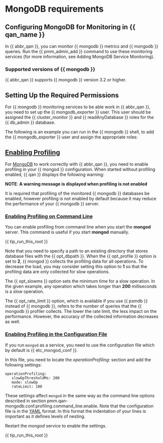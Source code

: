 # MongoDB requirements

## Configuring MongoDB for Monitoring in {{ qan_name }}

In {{ abbr_qan }}, you can monitor {{ mongodb }} metrics and {{ mongodb }} queries. Run the
{{ pmm_admin_add }} command to use these monitoring services
(for more information, see Adding MongoDB Service Monitoring).

### Supported versions of {{ mongodb }}

{{ abbr_qan }} supports {{ mongodb }} version 3.2 or higher.

## Setting Up the Required Permissions

For {{ mongodb }} monitoring services to be able work in {{ abbr_qan }}, you need to
set up the {{ mongodb_exporter }} user. This user should be assigned the
{{ cluster_monitor }} and {{ readAnyDatabase }} roles for the {{ db_admin }} database.

The following is an example you can run in the {{ mongodb }} shell, to add the
{{ mongodb_exporter }} user and assign the appropriate roles:

## [Enabling Profiling](/conf-mongodb.md#pmm-qan-mongodb-configuring-profiling-enabling)

For [MongoDB](https://www.mongodb.com) to work correctly with {{ abbr_qan }}, you need to enable profiling
in your {{ mongod }} configuration. When started without profiling enabled, {{ qan }}
displays the following warning:

**NOTE**: **A warning message is displayed when profiling is not enabled**

It is required that profiling of the monitored {{ mongodb }} databases be enabled, however
profiling is not enabled by default because it may reduce the performance of your
{{ mongodb }} server.

### [Enabling Profiling on Command Line](/conf-mongodb.md#pmm-qan-mongodb-conf-profiling-command-line-enable)

You can enable profiling from command line when you start the **mongod**
server. This command is useful if you start **mongod** manually.

{{ tip_run_this_root }}

<!-- The following does not render on the live version -->
Note that you need to specify a path to an existing directory that stores
database files with the {{ opt_dbpath }}. When the {{ opt_profile }} option is set to
**2**, {{ mongod }} collects the profiling data for all operations. To decrease the
load, you may consider setting this option to **1** so that the profiling data
are only collected for slow operations.

The {{ opt_slowms }} option sets the minimum time for a slow operation. In the
given example, any operation which takes longer than **200** milliseconds is a
slow operation.

The {{ opt_rate_limit }} option, which is available if you use {{ psmdb }} instead
of {{ mongodb }}, refers to the number of queries that the {{ mongodb }} profiler
collects. The lower the rate limit, the less impact on the performance.
However, the accuracy of the collected information decreases as well.

### [Enabling Profiling in the Configuration File](/conf-mongodb.md#pmm-qan-mongodb-configuring-configuration-file-profiling-enabling)

If you run `mongod` as a service, you need to use the configuration file
which by default is {{ etc_mongod_conf }}.

In this file, you need to locate the *operationProfiling:* section and add the
following settings:

```
operationProfiling:
   slowOpThresholdMs: 200
   mode: slowOp
   rateLimit: 100
```

These settings affect `mongod` in the same way as the command line
options described in section
pmm.qan-mongodb.conf.profiling.command_line.enable. Note that the
configuration file is in the [YAML](http://yaml.org/spec/) format. In this format the indentation of
your lines is important as it defines levels of nesting.

Restart the *mongod* service to enable the settings.

{{ tip_run_this_root }}

<!-- The following does not show up on the live version -->
